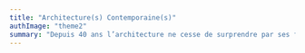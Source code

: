 ```yaml
---
title: "Architecture(s) Contemporaine(s)"
authImage: "theme2"
summary: "Depuis 40 ans l’architecture ne cesse de surprendre par ses formes et ses innovations. De l’émerveillement des visiteurs face au Guggenheim de Bilbao aux usagers déconcertés de la bibliothèque de Seattle, les réalisations contemporaines font preuve d’une diversité inédite dans l’histoire."
---
```

